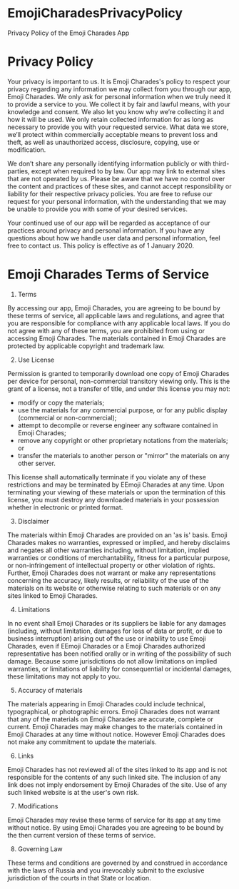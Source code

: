 # EmojiCharadesPrivacyPolicy
Privacy Policy of the Emoji Charades App


# Privacy Policy

  Your privacy is important to us. It is Emoji Charades's policy to respect your privacy regarding any information we may collect from you through our app, Emoji Charades.
We only ask for personal information when we truly need it to provide a service to you. We collect it by fair and lawful means, with your knowledge and consent. We also let you know why we’re collecting it and how it will be used.
We only retain collected information for as long as necessary to provide you with your requested service. What data we store, we’ll protect within commercially acceptable means to prevent loss and theft, as well as unauthorized access, disclosure, copying, use or modification.

  We don’t share any personally identifying information publicly or with third-parties, except when required to by law.
Our app may link to external sites that are not operated by us. Please be aware that we have no control over the content and practices of these sites, and cannot accept responsibility or liability for their respective privacy policies.
You are free to refuse our request for your personal information, with the understanding that we may be unable to provide you with some of your desired services.

  Your continued use of our app will be regarded as acceptance of our practices around privacy and personal information. If you have any questions about how we handle user data and personal information, feel free to contact us.
This policy is effective as of 1 January 2020.


# Emoji Charades Terms of Service

1. Terms

  By accessing our app, Emoji Charades, you are agreeing to be bound by these terms of service, all applicable laws and regulations, and agree that you are responsible for compliance with any applicable local laws. If you do not agree with any of these terms, you are prohibited from using or accessing Emoji Charades. The materials contained in Emoji Charades are protected by applicable copyright and trademark law.
  
2. Use License

  Permission is granted to temporarily download one copy of Emoji Charades per device for personal, non-commercial transitory viewing only. This is the grant of a license, not a transfer of title, and under this license you may not:
  - modify or copy the materials;
  - use the materials for any commercial purpose, or for any public display (commercial or non-commercial);
  - attempt to decompile or reverse engineer any software contained in Emoji Charades;
  - remove any copyright or other proprietary notations from the materials; or
  - transfer the materials to another person or "mirror" the materials on any other server.

  This license shall automatically terminate if you violate any of these restrictions and may be terminated by EEmoji Charades at any time. Upon terminating your viewing of these materials or upon the termination of this license, you must destroy any downloaded materials in your possession whether in electronic or printed format.

3. Disclaimer

  The materials within Emoji Charades are provided on an 'as is' basis. Emoji Charades makes no warranties, expressed or implied, and hereby disclaims and negates all other warranties including, without limitation, implied warranties or conditions of merchantability, fitness for a particular purpose, or non-infringement of intellectual property or other violation of rights.
  Further, Emoji Charades does not warrant or make any representations concerning the accuracy, likely results, or reliability of the use of the materials on its website or otherwise relating to such materials or on any sites linked to Emoji Charades.

4. Limitations

  In no event shall Emoji Charades or its suppliers be liable for any damages (including, without limitation, damages for loss of data or profit, or due to business interruption) arising out of the use or inability to use Emoji Charades, even if EEmoji Charades or a Emoji Charades authorized representative has been notified orally or in writing of the possibility of such damage. Because some jurisdictions do not allow limitations on implied warranties, or limitations of liability for consequential or incidental damages, these limitations may not apply to you.

5. Accuracy of materials

  The materials appearing in Emoji Charades could include technical, typographical, or photographic errors. Emoji Charades does not warrant that any of the materials on Emoji Charades are accurate, complete or current. Emoji Charades may make changes to the materials contained in Emoji Charades at any time without notice. However Emoji Charades does not make any commitment to update the materials.

6. Links

  Emoji Charades has not reviewed all of the sites linked to its app and is not responsible for the contents of any such linked site. The inclusion of any link does not imply endorsement by Emoji Charades of the site. Use of any such linked website is at the user's own risk.

7. Modifications

  Emoji Charades may revise these terms of service for its app at any time without notice. By using Emoji Charades you are agreeing to be bound by the then current version of these terms of service.

8. Governing Law

  These terms and conditions are governed by and construed in accordance with the laws of Russia and you irrevocably submit to the exclusive jurisdiction of the courts in that State or location.

